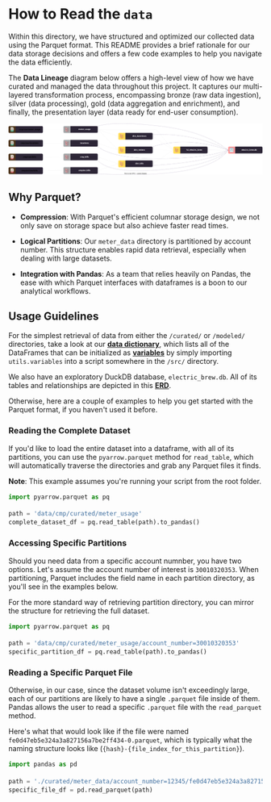 <!-- omit in toc -->
# How to Read the `data`

Within this directory, we have structured and optimized our collected data using the Parquet format. This README provides a brief rationale for our data storage decisions and offers a few code examples to help you navigate the data efficiently.

The **Data Lineage** diagram below offers a high-level view of how we have curated and managed the data throughout this project. It captures our multi-layered transformation process, encompassing bronze (raw data ingestion), silver (data processing), gold (data aggregation and enrichment), and finally, the presentation layer (data ready for end-user consumption). 

![Data Lineage for Electric Brew](../fig/lineage/dag.drawio.svg)

## Why Parquet?

- **Compression**: With Parquet's efficient columnar storage design, we not only save on storage space but also achieve faster read times.

- **Logical Partitions**: Our `meter_data` directory is partitioned by account number. This structure enables rapid data retrieval, especially when dealing with large datasets.

- **Integration with Pandas**: As a team that relies heavily on Pandas, the ease with which Parquet interfaces with dataframes is a boon to our analytical workflows.

## Usage Guidelines

For the simplest retrieval of data from either the `/curated/` or `/modeled/` directories, take a look at our [**data dictionary**](/docs/data_dictionary.md), which lists all of the DataFrames that can be initialized as [**variables**](../src/README.md#variables) by simply importing `utils.variables` into a script somewhere in the `/src/` directory.

We also have an exploratory DuckDB database, `electric_brew.db`. All of its tables and relationships are depicted in this [**ERD**](./sql/README.md).

Otherwise, here are a couple of examples to help you get started with the Parquet format, if you haven't used it before.

### Reading the Complete Dataset

If you'd like to load the entire dataset into a dataframe, with all of its partitions, you can use the `pyarrow.parquet` method for `read_table`, which will automatically traverse the directories and grab any Parquet files it finds.

**Note**: This example assumes you're running your script from the root folder.

```python
import pyarrow.parquet as pq

path = 'data/cmp/curated/meter_usage'
complete_dataset_df = pq.read_table(path).to_pandas()
```

### Accessing Specific Partitions

Should you need data from a specific account numnber, you have two options. Let's assume the account number of interest is `30010320353`. When partitioning, Parquet includes the field name in each partition directory, as you'll see in the examples below.

For the more standard way of retrieving partition directory, you can mirror the structure for retrieving the full dataset.

```python
import pyarrow.parquet as pq

path = 'data/cmp/curated/meter_usage/account_number=30010320353'
specific_partition_df = pq.read_table(path).to_pandas()
```

### Reading a Specific Parquet File

Otherwise, in our case, since the dataset volume isn't exceedingly large, each of our partitions are likely to have a single `.parquet` file inside of them. Pandas allows the user to read a specific `.parquet` file with the `read_parquet` method.

Here's what that would look like if the file were named `fe0d47eb5e324a3a827156a7be2ff434-0.parquet`, which is typically what the naming structure looks like (`{hash}-{file_index_for_this_partition}`).

```python
import pandas as pd

path = './curated/meter_data/account_number=12345/fe0d47eb5e324a3a827156a7be2ff434-0.parquet'
specific_file_df = pd.read_parquet(path)
```